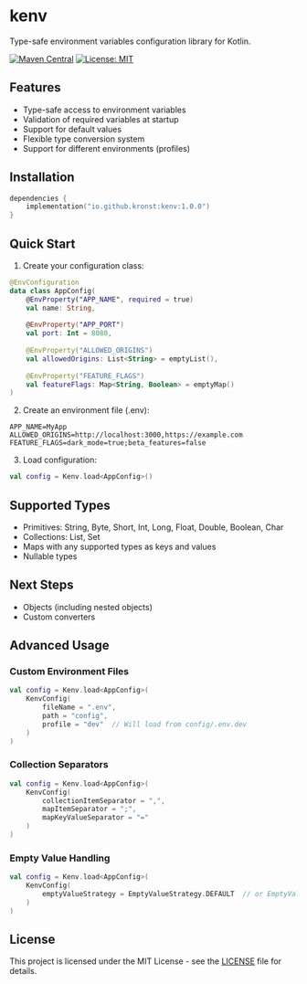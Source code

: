 # kenv

Type-safe environment variables configuration library for Kotlin.

[![Maven Central](https://img.shields.io/maven-central/v/io.github.kronst/kenv.svg)](https://central.sonatype.com/artifact/io.github.kronst/kenv)
[![License: MIT](https://img.shields.io/badge/License-MIT-yellow.svg)](https://opensource.org/licenses/MIT)

## Features

- Type-safe access to environment variables
- Validation of required variables at startup
- Support for default values
- Flexible type conversion system
- Support for different environments (profiles)

## Installation

```kotlin
dependencies {
    implementation("io.github.kronst:kenv:1.0.0")
}
```

## Quick Start

1. Create your configuration class:

```kotlin
@EnvConfiguration
data class AppConfig(
    @EnvProperty("APP_NAME", required = true)
    val name: String,
    
    @EnvProperty("APP_PORT")
    val port: Int = 8080,
    
    @EnvProperty("ALLOWED_ORIGINS")
    val allowedOrigins: List<String> = emptyList(),
    
    @EnvProperty("FEATURE_FLAGS")
    val featureFlags: Map<String, Boolean> = emptyMap()
)
```

2. Create an environment file (.env):

```properties
APP_NAME=MyApp
ALLOWED_ORIGINS=http://localhost:3000,https://example.com
FEATURE_FLAGS=dark_mode=true;beta_features=false
```

3. Load configuration:

```kotlin
val config = Kenv.load<AppConfig>()
```

## Supported Types

- Primitives: String, Byte, Short, Int, Long, Float, Double, Boolean, Char
- Collections: List, Set
- Maps with any supported types as keys and values
- Nullable types

## Next Steps

- Objects (including nested objects)
- Custom converters

## Advanced Usage

### Custom Environment Files

```kotlin
val config = Kenv.load<AppConfig>(
    KenvConfig(
        fileName = ".env",
        path = "config",
        profile = "dev"  // Will load from config/.env.dev
    )
)
```

### Collection Separators

```kotlin
val config = Kenv.load<AppConfig>(
    KenvConfig(
        collectionItemSeparator = ",",
        mapItemSeparator = ";",
        mapKeyValueSeparator = "="
    )
)
```

### Empty Value Handling

```kotlin
val config = Kenv.load<AppConfig>(
    KenvConfig(
        emptyValueStrategy = EmptyValueStrategy.DEFAULT  // or EmptyValueStrategy.NULL
    )
)
```

## License

This project is licensed under the MIT License - see the [LICENSE](LICENSE) file for details.

